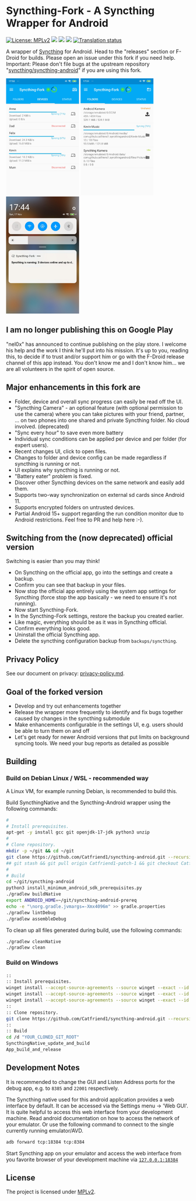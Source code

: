 # Syncthing-Fork - A Syncthing Wrapper for Android

[![License: MPLv2](https://img.shields.io/badge/License-MPLv2-blue.svg)](https://opensource.org/licenses/MPL-2.0)
<a href="https://github.com/Catfriend1/syncthing-android/releases" alt="GitHub release"><img src="https://img.shields.io/github/release/Catfriend1/syncthing-android/all.svg" /></a>
<a href="https://f-droid.org/packages/com.github.catfriend1.syncthingandroid" alt="F-Droid release"><img src="https://img.shields.io/f-droid/v/com.github.catfriend1.syncthingandroid.svg" /></a>
<a href="https://tooomm.github.io/github-release-stats/?username=Catfriend1&repository=syncthing-android" alt="GitHub Stats"><img src="https://img.shields.io/github/downloads/Catfriend1/syncthing-android/total.svg" /></a>
<a href="https://hosted.weblate.org/projects/syncthing/android/catfriend1/"><img src="https://hosted.weblate.org/widget/syncthing/android/catfriend1/svg-badge.svg" alt="Translation status" /></a>

A wrapper of [Syncthing](https://github.com/syncthing/syncthing) for Android. Head to the "releases" section or F-Droid for builds. Please open an issue under this fork if you need help. Important: Please don't file bugs at the upstream repository "[syncthing/syncthing-android](https://github.com/syncthing/syncthing-android)" if you are using this fork.

<img src="app/src/main/play/listings/en-US/graphics/phone-screenshots/1.png" alt="screenshot 1" width="200" />

<img src="app/src/main/play/listings/en-US/graphics/phone-screenshots/2.png" alt="screenshot 2" width="200" />

<img src="app/src/main/play/listings/en-US/graphics/phone-screenshots/4.png" alt="screenshot 3" width="200" />

## I am no longer publishing this on Google Play

"nel0x" has announced to continue publishing on the play store. I welcome his help and the work I think he'll put into his mission. It's up to you, reading this, to decide if to trust and/or support him or go with the F-Droid release channel of this app instead. You don't know me and I don't know him... we are all volunteers in the spirit of open source.

## Major enhancements in this fork are

- Folder, device and overall sync progress can easily be read off the UI.
- "Syncthing Camera" - an optional feature (with optional permission to use the camera) where you can take pictures with your friend, partner, ... on two phones into one shared and private Syncthing folder. No cloud involved. (deprecated)
- "Sync every hour" to save even more battery
- Individual sync conditions can be applied per device and per folder (for expert users).
- Recent changes UI, click to open files.
- Changes to folder and device config can be made regardless if syncthing is running or not.
- UI explains why syncthing is running or not.
- "Battery eater" problem is fixed.
- Discover other Syncthing devices on the same network and easily add them.
- Supports two-way synchronization on external sd cards since Android 11.
- Supports encrypted folders on untrusted devices.
- Partial Android 15+ support regarding the run condition monitor due to Android restrictions. Feel free to PR and help here :-).

## Switching from the (now deprecated) official version

Switching is easier than you may think!

- On Syncthing on the official app, go into the settings and create a backup.
- Confirm you can see that backup in your files.
- Now stop the official app entirely using the system app settings for Syncthing (force stop the app basically - we need to ensure it's not running).
- Now start Syncthing-Fork.
- In the Syncthing-Fork settings, restore the backup you created earlier.
- Like magic, everything should be as it was in Syncthing official.
- Confirm everything looks good.
- Uninstall the official Syncthing app.
- Delete the syncthing configuration backup from `backups/syncthing`.

## Privacy Policy

See our document on privacy: [privacy-policy.md](https://github.com/Catfriend1/syncthing-android/blob/main/privacy-policy.md).

## Goal of the forked version

- Develop and try out enhancements together
- Release the wrapper more frequently to identify and fix bugs together caused by changes in the syncthing submodule
- Make enhancements configurable in the settings UI, e.g. users should be able to turn them on and off
- Let's get ready for newer Android versions that put limits on background syncing tools. We need your bug reports as detailed as possible

## Building

### Build on Debian Linux / WSL - recommended way

A Linux VM, for example running Debian, is recommended to build this.

Build SyncthingNative and the Syncthing-Android wrapper using the following commands:

```bash
#
# Install prerequisites.
apt-get -y install gcc git openjdk-17-jdk python3 unzip
#
# Clone repository.
mkdir -p ~/git && cd ~/git
git clone https://github.com/Catfriend1/syncthing-android.git --recursive
## git stash && git pull origin Catfriend1-patch-1 && git checkout Catfriend1-patch-1
#
# Build
cd ~/git/syncthing-android
python3 install_minimum_android_sdk_prerequisites.py
./gradlew buildNative
export ANDROID_HOME=~/git/syncthing-android-prereq
echo -e "\norg.gradle.jvmargs=-Xmx4096m" >> gradle.properties
./gradlew lintDebug
./gradlew assembleDebug
```

To clean up all files generated during build, use the following commands:

```bash
./gradlew cleanNative
./gradlew clean
```

### Build on Windows

```bash
::
:: Install prerequisites.
winget install --accept-source-agreements --source winget --exact --id "Git.MinGit" --scope machine
winget install --accept-source-agreements --source winget --exact --id "AdoptOpenJDK.OpenJDK.17" --scope machine
winget install --accept-source-agreements --source winget --exact --id "Python.Python.3.9" --scope machine -h --override "/quiet InstallAllUsers=1 PrependPath=1 Include_test=0" 
::
:: Clone repository.
git clone https://github.com/Catfriend1/syncthing-android.git --recursive
::
:: Build
cd /d "YOUR_CLONED_GIT_ROOT"
SyncthingNative_update_and_build
App_build_and_release
```

## Development Notes

It is recommended to change the GUI and Listen Address ports for the debug app, e.g. to `8385` and `22001` respectively.

The Syncthing native used for this android application provides a web interface by default. It can be accessed via the Settings menu -> 'Web GUI'. It is quite helpful to access this web interface from your development machine. Read android documentation on how to access the network of your emulator. Or use the following command to connect to the single currently running emulator/AVD.

```bash
adb forward tcp:18384 tcp:8384
```

Start Syncthing app on your emulator and access the web interface from you favorite browser of your development machine via [`127.0.0.1:18384`](https://127.0.0.1:18384)

## License

The project is licensed under [MPLv2](LICENSE).
